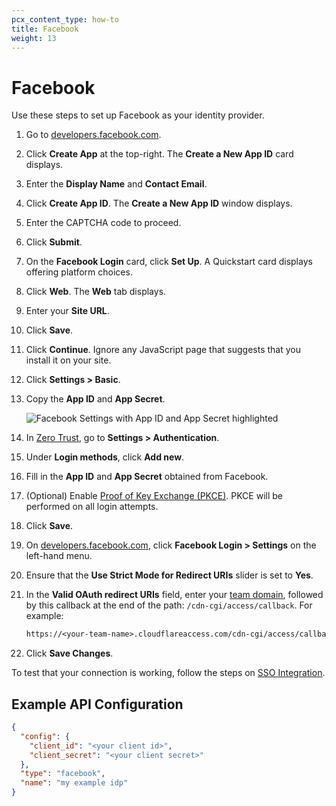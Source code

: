 ```yaml
---
pcx_content_type: how-to
title: Facebook
weight: 13
---
```


# Facebook

Use these steps to set up Facebook as your identity provider.

1.  Go to [developers.facebook.com](https://developers.facebook.com/).

1.  Click **Create App** at the top-right. The **Create a New App ID** card displays.

1.  Enter the **Display Name** and **Contact Email**.

1.  Click **Create App ID**. The **Create a New App ID** window displays.

1.  Enter the CAPTCHA code to proceed.

1.  Click **Submit**.

1.  On the **Facebook Login** card, click **Set Up**. A Quickstart card displays offering platform choices.

1.  Click **Web**. The **Web** tab displays.

1.  Enter your **Site URL**.

1.  Click **Save**.

1.  Click **Continue**. Ignore any JavaScript page that suggests that you install it on your site.

1.  Click **Settings > Basic**.

1.  Copy the **App ID** and **App Secret**.

    ![Facebook Settings with App ID and App Secret highlighted](/images/cloudflare-one/identity/facebook/fb6.png)

1.  In [Zero Trust](https://one.dash.cloudflare.com), go to **Settings > Authentication**.

1.  Under **Login methods**, click **Add new**.

1.  Fill in the **App ID** and **App Secret** obtained from Facebook.

1.  (Optional) Enable [Proof of Key Exchange (PKCE)](https://www.oauth.com/oauth2-servers/pkce/). PKCE will be performed on all login attempts.

1.  Click **Save**.

1.  On [developers.facebook.com](https://developers.facebook.com/), click **Facebook Login > Settings** on the left-hand menu.

1.  Ensure that the **Use Strict Mode for Redirect URIs** slider is set to **Yes**.

1.  In the **Valid OAuth redirect URIs** field, enter your [team domain](/cloudflare-one/glossary/#team-domain), followed by this callback at the end of the path: `/cdn-cgi/access/callback`. For example:

    ```txt
    https://<your-team-name>.cloudflareaccess.com/cdn-cgi/access/callback
    ```

1.  Click **Save Changes**.

To test that your connection is working, follow the steps on [SSO Integration](/cloudflare-one/identity/idp-integration#test-idps-in-zero-trust).

## Example API Configuration

```json
{
  "config": {
    "client_id": "<your client id>",
    "client_secret": "<your client secret>"
  },
  "type": "facebook",
  "name": "my example idp"
}
```
